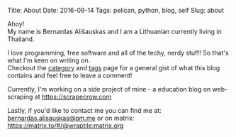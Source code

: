Title: About
Date: 2016-09-14
Tags: pelican, python, blog, self
Slug: about

Ahoy!  
My name is Bernardas Ališauskas and I am a Lithuanian currently living in Thailand.

I love programming, free software and all of the techy, nerdy stuff! So that's what I'm keen on writing on.  
Checkout the [category](/category.html) and [tags](/tags.html) page for a general gist of what this blog contains and feel free to leave a comment! 

Currently, I'm working on a side project of mine - a education blog on web-scraping at <https://scrapecrow.com>

Lastly, if you'd like to contact me you can find me at: <bernardas.alisauskas@pm.me> or on matrix: <https://matrix.to/#/@wraptile:matrix.org>
